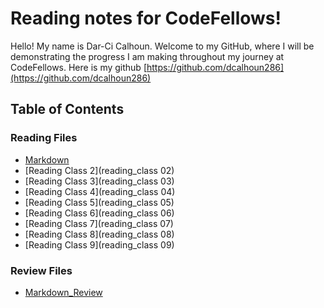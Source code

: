 # Reading notes for CodeFellows!

Hello! My name is Dar-Ci Calhoun. Welcome to my GitHub, where I will be demonstrating the progress I am making throughout my journey at CodeFellows.
Here is my github
[https://github.com/dcalhoun286](https://github.com/dcalhoun286)

## Table of Contents
### Reading Files
- [Markdown](markdown.md)
- [Reading Class 2](reading_class 02)
- [Reading Class 3](reading_class 03)
- [Reading Class 4](reading_class 04)
- [Reading Class 5](reading_class 05)
- [Reading Class 6](reading_class 06)
- [Reading Class 7](reading_class 07)
- [Reading Class 8](reading_class 08)
- [Reading Class 9](reading_class 09)


### Review Files

- [Markdown_Review](review_class_1)

